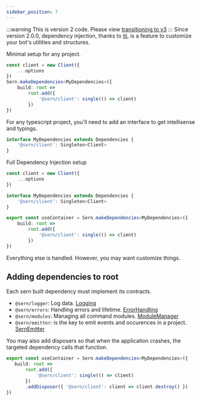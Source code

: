 ```yaml
---
sidebar_position: 7
---
```

:::warning
This is version 2 code. Please view [transitioning to v3](../transition) 
:::
Since version 2.0.0, dependency injection, thanks to [iti](https://github.com/molszanski/iti), is a feature to customize your bot's utilities and structures.

Minimal setup for any project.

```ts
const client = new Client({
    ...options
})
Sern.makeDependencies<MyDependencies>({
    build: root => 
        root.add({ 
            '@sern/client': single(() => client)
        })
})

```
For any typescript project, you'll need to add an interface to get intellisense and typings.
```typescript
interface MyDependencies extends Dependencies {
    '@sern/client': Singleton<Client>
}
```
Full Dependency Injection setup
```typescript
const client = new Client({
    ...options
})

interface MyDependencies extends Dependencies {
    '@sern/client': Singleton<Client>
}

export const useContainer = Sern.makeDependencies<MyDependencies>({
    build: root => 
        root.add({ 
            '@sern/client': single(() => client)
        })
})

```
Everything else is handled. However, you may want customize things.

## Adding dependencies to root
Each sern built dependency must implement its contracts.
 - `@sern/logger`: Log data. [Logging](../../api/interfaces/Logging) 
 - `@sern/errors`: Handling errors and lifetime. [ErrorHandling](../../api/interfaces/ErrorHandling)
 - `@sern/modules`: Managing all command modules. [ModuleManager](../../api/interfaces/ModuleManager)
 - `@sern/emitter`: is the key to emit events and occurences in a project. [SernEmitter](../../api/classes/SernEmitter)


 You may also add disposers so that when the application crashes, the targeted dependency calls that function.

 ```typescript
export const useContainer = Sern.makeDependencies<MyDependencies>({
    build: root => 
        root.add({ 
            '@sern/client': single(() => client)
        })
        .addDisposer({ '@sern/client': client => client.destroy() })
})

 ```
